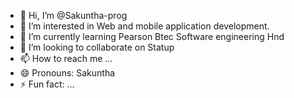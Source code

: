 - 👋 Hi, I’m @Sakuntha-prog
- 👀 I’m interested in Web and mobile application development.
- 🌱 I’m currently learning Pearson Btec Software engineering Hnd
- 💞️ I’m looking to collaborate on Statup 
- 📫 How to reach me ...
- 😄 Pronouns: Sakuntha
- ⚡ Fun fact: ...

<!---
Sakuntha-prog/Sakuntha-prog is a ✨ special ✨ repository because its `README.md` (this file) appears on your GitHub profile.
You can click the Preview link to take a look at your changes.
--->
